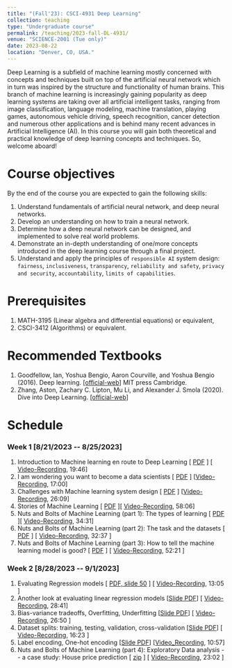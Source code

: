 ```yaml
---
title: "(Fall'23): CSCI-4931 Deep Learning"
collection: teaching
type: "Undergraduate course"
permalink: /teaching/2023-fall-DL-4931/
venue: "SCIENCE-2001 (Tue only)"
date: 2023-08-22
location: "Denver, CO, USA."
---
```


Deep Learning is a subfield of machine learning mostly concerned with concepts and techniques built on top of the artificial neural network which in turn was inspired by the structure and functionality of human brains. This branch of machine learning is increasingly gaining popularity as deep learning systems are taking over all artificial intelligent tasks, ranging from image classification, language modeling, machine translation, playing games, autonomous vehicle driving, speech recognition, cancer detection and numerous other applications and is behind many recent advances in Artificial Intelligence (AI). In this course you will gain both theoretical and practical knowledge of deep learning concepts and techniques. So, welcome aboard!

Course objectives
======

By the end of the course you are expected to gain the following skills:

1. Understand fundamentals of artificial neural network, and deep neural networks.
2. Develop an understanding on how to train a neural network.
3. Determine how a deep neural network can be designed, and implemented to solve real world problems.
4. Demonstrate an in-depth understanding of one/more concepts introduced in the deep learning course through a final project.
5. Understand and apply the principles of `responsible AI` system design: `fairness`, `inclusiveness`, `transparency`, `reliability and safety`, `privacy and security`, `accountability`, `limits of capabilities`. 

Prerequisites
======
1. MATH-3195 (Linear algebra and differential equations) or equivalent,
2. CSCI-3412 (Algorithms) or equivalent.


Recommended Textbooks
======
1. Goodfellow, Ian, Yoshua Bengio, Aaron Courville, and Yoshua Bengio (2016). Deep learning. [[official-web]](https://www.deeplearningbook.org) MIT press Cambridge.
2. Zhang, Aston, Zachary C. Lipton, Mu Li, and Alexander J. Smola (2020). Dive into Deep Learning. [[official-web]](https://d2l.ai)


Schedule
=======

### Week 1 [8/21/2023 -- 8/25/2023]

1. Introduction to Machine learning en route to Deep Learning [ [PDF](https://drive.google.com/file/d/1RC6g02WZ3gRR7UQWCszvzb88lWnAaFwW/view?usp=sharing) ] [ [Video-Recording](https://www.youtube.com/embed/QtnHxdbyEaY), 19:46]
2. I am wondering you want to become a data scientists [ [PDF](https://drive.google.com/file/d/10iewOPs-h2RTc2jWE6td7YskS1c8R78b/view?usp=sharing) ] [[Video-Recording](https://www.youtube.com/embed/idrDEFmPXK0), 17:00]
3. Challenges with Machine learning system design [ [PDF](https://drive.google.com/file/d/1WGebquYdDYAyOdjSXUWY-4W85Z1mGK4y/view?usp=sharing) ] [[Video-Recording](https://www.youtube.com/embed/p3UNRIPqErc), 26:09]
4. Stories of Machine Learning [ [PDF](https://drive.google.com/file/d/1hmJGuudyeFYJCK5BdrZ5n6vZB-fwtEaS/view?usp=sharing) ][ [Video-Recording](https://www.youtube.com/embed/siFfdkWFgjU), 58:06]
5. Nuts and Bolts of Machine Learning (part 1): The types of learning [ [PDF](https://drive.google.com/file/d/1ne3ZzCALsopIoqquZlDKCx3rMTFC5YZH/view?usp=sharing) ][ [Video-Recording](https://www.youtube.com/embed/60YHGGCYsmE), 34:31]
6. Nuts and Bolts of Machine Learning (part 2): The task and the datasets [ [PDF](https://drive.google.com/file/d/1uLh8qhI__lRUqPycxIlkXWnIBj9hKepA/view?usp=sharing) ] [ [Video-Recording](https://www.youtube.com/embed/KLFVNsm6n_Y), 32:37 ]
7. Nuts and Bolts of Machine Learning (part 3): How to tell the machine learning model is good? [ [PDF](https://drive.google.com/file/d/1sRvP-P-N6Jh9SpQlzjzQJCUGkKGKChLy/view?usp=sharing) ] [ [Video-Recording](https://www.youtube.com/embed/3Vo0zOzPOrU), 52:21 ]



### Week 2 [8/28/2023 -- 9/1/2023]

1. Evaluating Regression models [ [PDF, slide 50](https://drive.google.com/file/d/1c9ltnSfpLFcy0Z--9-7WSGSQTdUh-7_T/view?usp=sharing) ] [ [Video-Recording](https://www.youtube.com/embed/ZTR7kZIyWMQ), 13:05 ]
2. Another look at evaluating linear regression models [[Slide PDF](https://drive.google.com/file/d/1u95L4vS1IaYd5HimPbcz0AAqxgyOvTtZ/view?usp=sharing)] [ [Video-Recording](https://www.youtube.com/embed/qHwlI7SjT3E), 28:41]
3.   Bias-variance tradeoffs, Overfitting, Underfitting [[Slide PDF](https://drive.google.com/file/d/1GokwAHWXj6v2e0p5Su8Gljxt38zWihyB/view?usp=sharing)] [ [Video-Recording](https://www.youtube.com/embed/8r8VBn38ni0), 26:50 ]
4.   Dataset splits: training, testing, validation, cross-validation [[Slide PDF](https://drive.google.com/file/d/1tOGMnABR-UCb1rZh2p_5kZkSOb8lNdEa/view?usp=sharing)] [ [Video-Recording](https://www.youtube.com/embed/9eLhfS4l10Y), 16:23 ]
5.   Label encoding, One-hot encoding [[Slide PDF](https://drive.google.com/file/d/1mVp16jEwk63XV3IC3bIzsYSeP3iMKq24/view?usp=sharing)] [[Video_Recording](https://www.youtube.com/embed/_by_OBNwIrM), 10:57]
6.  Nuts and Bolts of Machine Learning (part 4): Exploratory Data analysis -- a case study: House price prediction [ [zip](https://drive.google.com/file/d/1dyWqkDjLIzfNYbj0aNnB27i1lm_T-OV-/view?usp=sharing) ] [ [Video-Recording](https://www.youtube.com/embed/IaXMMjtRJ2w), 23:02 ]


<!-- ### Week 3 [1/31/2023]

*Total watch hour: x hours y minutes and z seconds*
1. Now, let's begin: Introduction to Artificial neural networks (ANN) and deep learning [ [PDF](https://drive.google.com/file/d/16y4bsq2gDXxjnUNhvNae2g1QJa1CLdg8/view?usp=share_link) ] [[Video Recording](https://www.youtube.com/watch?v=f0SB_HTXwEg), 24:19]
2. Artificial Neural Networks -- the basics [ [PDF](https://drive.google.com/file/d/1jSd32WAioE_2weh5QAYyh3fS2_WTi1y4/view?usp=share_link) ], [ [Jupyter notebook](https://drive.google.com/file/d/1XZKvfl8mGvp3Qwgb3rKxB645X4QahpDI/view?usp=share_link) ]
  - **The preliminaries**  [ [Video-Recording](https://www.youtube.com/watch?v=Qug_GqygddQ), 44:15 ]
  - **The math, the backpropgation algorithm and the  implementation** [[Video-recording](https://www.youtube.com/watch?v=lx7Ki3jmr4Q), 33:55]  
3. Compute framework for Artificial Neural Network +  Deep Learning [ [PDF](https://drive.google.com/file/d/1dNeKW6gypujb6sHwh_euCQNauCYScJlB/view?usp=share_link) ] [[Video Recording](https://www.youtube.com/watch?v=Ty6TZvjsY64&list=PL7m-wYNnNtAKDaOxO4x15oaUC37Cxszf8&index=46), 01:00:03]
4. Tensorflow 2.0 [ [PDF](https://drive.google.com/file/d/1VZzsghJmfeq4iEafmvblulkNzOSpc3ai/view?usp=share_link) ] [[Video Recording](https://www.youtube.com/watch?v=OfB6ukxitAA&list=PL7m-wYNnNtAKDaOxO4x15oaUC37Cxszf8&index=47), 32:56]
5. Introduction to Tensors [[Jupyter Notebook](https://drive.google.com/file/d/1QCgKF6Rauvndj28rZK7LfZ1he4XmLuKO/view?usp=share_link)] [[Video Recording](https://www.youtube.com/watch?v=dmeMfXjIScY&list=PL7m-wYNnNtAKDaOxO4x15oaUC37Cxszf8&index=48), 01:02:38]
6. Backpropagation with Tensorflow 2.0 [[Jupyter Notebook](https://drive.google.com/file/d/1u70RWuaavcfFyTe4viA22MxOjo5G2xVD/view?usp=share_link)] [[Video Recording](https://www.youtube.com/watch?v=AOlUH2Bq5_A&list=PL7m-wYNnNtAKDaOxO4x15oaUC37Cxszf8&index=49), 01:08:55]
7. Batch normalization [[Slides](https://docs.google.com/presentation/d/1-0UGdfVls_9G4PLibbwfwrvpzE5CyAf-/edit?usp=share_link&ouid=111045799100246528781&rtpof=true&sd=true)] [[Video Recording](https://youtu.be/99zfd_M7plI), 16:05]
8. Dropouts [[Slides](https://docs.google.com/presentation/d/1IbfdhwmKRoS8vklfW_ay8emEgXGkidXc/edit?usp=share_link&ouid=111045799100246528781&rtpof=true&sd=true)] [[Video Recording](https://youtu.be/LQlKpt2HVQo), 17:15 ]
9. Regularization [[Slides+Codes](https://drive.google.com/file/d/1inoqvV75-l5_Tc3Ar5dBf5SCigqAF8WR/view?usp=share_link)] [[Video Recording](https://youtu.be/hwj2OXIXqVo), 14:54] 

-->


<!-- ### Week 4 [02/07/2023]

*Total watch hour: x hours y minutes and z seconds*

1. Introduction to Convolution Neural Network [ [ Notebooks ](https://drive.google.com/file/d/1APG4TUypJCxuls7oL3n2YGHoDxSv4Q4d/view?usp=share_link)][[Video Recording](https://www.youtube.com/watch?v=C2Z7RmSqk0M&list=PL7m-wYNnNtAKDaOxO4x15oaUC37Cxszf8&index=50), 30:52]
2. Convolution Operation, 1x1 conv, implementation aspects [[Notebooks](https://drive.google.com/file/d/1uWXoudZ8XgULqqZAICbCTBTNoYfXV90R/view?usp=share_link)] [[Video Recording](https://www.youtube.com/watch?v=J09FiVy3RSg&list=PL7m-wYNnNtAKDaOxO4x15oaUC37Cxszf8&index=51), 01:27:10]
3. The pooling layer [[Notebook](https://drive.google.com/file/d/1Ti7OT-z3d7gRSkVeLhZbePq8DE3xh5Wk/view?usp=share_link)] [[Video Recording](https://www.youtube.com/watch?v=kjUVQhGwCpM&list=PL7m-wYNnNtAKDaOxO4x15oaUC37Cxszf8&index=52), 11:11]
4. Flattened layer and fully connected layer [[Notebooks](https://drive.google.com/file/d/1nQ_F0Rgb_ny0LgAZaFIagQdIeqR7bYdf/view?usp=share_link)] [[Video Recording](https://www.youtube.com/watch?v=EYRCKRVe6wg&list=PL7m-wYNnNtAKDaOxO4x15oaUC37Cxszf8&index=53), 14:08]
5. Few examples [[Notebooks](https://drive.google.com/file/d/1a4gGFLP5eP6Rt_TIdvdgBVsvVSDrrVmd/view?usp=share_link)] [[Video Recording](https://www.youtube.com/watch?v=ctJhsCtA2d0&list=PL7m-wYNnNtAKDaOxO4x15oaUC37Cxszf8&index=54), 14:16]
6. Epilog + comment on weight sharing property [[Notebooks](https://drive.google.com/file/d/1sTBgK9dzFizDn6dJNHE5hQadke0evxGp/view?usp=share_link)] [[Video Recording](https://www.youtube.com/watch?v=rjwEVbtPjeQ&list=PL7m-wYNnNtAKDaOxO4x15oaUC37Cxszf8&index=55), 09:02]

 -->


<!-- ### Week 5 [02/14/2023]

*Total watch hour: x hours y minutes and z seconds*

1. Introduction to Recurrent Neural Networks  [[Notebooks](https://drive.google.com/file/d/1tHkC9mtoX3W6_2EqxOBRS_ddKe5NNViI/view?usp=share_link)] [[Video Recording](https://www.youtube.com/watch?v=QfyzbrSNTKE&list=PL7m-wYNnNtAKDaOxO4x15oaUC37Cxszf8&index=56), 38:20]
2.  Basic language modeling with Recurrent Neural Networks [[Notebooks](https://drive.google.com/file/d/1FLHAKLo96tkQ5OdM15CbK1DWAkWCUAXD/view?usp=share_link)] [[Video Recording](https://www.youtube.com/watch?v=ZWTT8AJIPGs&list=PL7m-wYNnNtAKDaOxO4x15oaUC37Cxszf8&index=57), 29:15]
3.  Vanilla architecture of RNN [[Notebooks](https://drive.google.com/file/d/1FLHAKLo96tkQ5OdM15CbK1DWAkWCUAXD/view?usp=share_link)] [[Video Recording](https://www.youtube.com/watch?v=JZG7Ho9wva0&list=PL7m-wYNnNtAKDaOxO4x15oaUC37Cxszf8&index=58), 58:49]
4.  Long short term memory (LSTM) architecture of RNN [[Notebooks](https://drive.google.com/file/d/1vbz8819nFqJDEIQW-Nc3aSclcalXxSbS/view?usp=share_link)] [[Video Recording](https://www.youtube.com/watch?v=lJRLhCeh0Xk&list=PL7m-wYNnNtAKDaOxO4x15oaUC37Cxszf8&index=59), 44:17]
5. Gated Recurrent Unit (GRU) -- to be posted.
 -->


<!-- ### Week 6 [02/21/2023]

*Total watch hour: x hours y minutes and z seconds*
* Review of posted contents.
 -->


<!-- ### Week 7 [02/28/2023]

*Total watch hour: x hours y minutes and z seconds*
* Review for midterm
 -->


<!-- ### Week 8 [03/07/2023]

1. Reserved for ``midterm``
2. Tensorflow 2.0 with Tensorboard  [ [Getting started guide](https://www.tensorflow.org/tensorboard/get_started) ] [ [Deep Dive Into Tensorboard](https://neptune.ai/blog/tensorboard-tutorial) ] [ [Talk](https://youtu.be/OI4cskHUslQ) ]
3. CNN architectures -- [ [Lecture slide](https://docs.google.com/presentation/d/1Tc78glYI82G-wDGu6xp4D1CncQ5MX1ZE/edit?usp=sharing&ouid=111045799100246528781&rtpof=true&sd=true) ] [ [Video Lecture](https://youtu.be/6ScwOxfbQME)]
4. ImageNet -- what is it, and where is it going? [[Lecture slides](https://drive.google.com/file/d/1zADIzfw7bVV8b69SNvWkEm2T1xLV92vn/view?usp=sharing)] [[Video Lecture by Dr. Fei Fei Li](https://youtu.be/jYvBmJo7qjc)] 
5. What are ResNets? **This is a 2 -part lecture: First a talk by Kaiming He, the inventor of ResNet , Second, my lecture to recap ResNet**
    * A talk by Kaiming He at CVPR 2016 conference on "Deep Residual Learning for Image Recognition" [[Lecture slides](https://drive.google.com/file/d/1X8fUcw2JeslsV6kOwxBLjbZOQyKPOo4_/view?usp=sharing)] [[Video Lecture](https://youtu.be/C6tLw-rPQ2o)]
    * My talk to recap ResNet [[Lecture slides](https://docs.google.com/presentation/d/1pPPr4jM4cd9chSFNjm7SSe1WQ4ul7cYe/edit?usp=sharing&ouid=111045799100246528781&rtpof=true&sd=true)] [[Video Lecture](https://youtu.be/ctnsz4NkmeU)]
6. Introduction to PyTorch [**This is a 2 part video lecture:**]
    * A short lecture by Andrej Karpathy, former student of Prof. Fei Fei Li who works in the AI / Auto-pilot team at Tesla. Here he explains how PyTorch was used to develop the model. [[Lecture video](https://youtu.be/oBklltKXtDE)]
    * Introduction to working with PyTorch -- another deep learning compute framework and is not Tensorflow. [[Jupyter Notebook](https://drive.google.com/file/d/1rGbkdDVxLlkyr7qEVtNH5GA15qAjPS_8/view?usp=sharing)] [[Lecture recording](https://youtu.be/W6JFf2h0XS0)]
    *  Neural nets with PyTorch [[Lecture notebook](https://drive.google.com/file/d/16S71dSIQovMOJKYHbzhRWuvUr0oGa_4y/view?usp=sharing)] [[Video Lecture](https://youtu.be/YUWy3mQd-As)]
    *  CNNs with PyTorch [[Lecture notebook](https://drive.google.com/file/d/1_FUfiLr705akP8AU81TiDumW1TWFMvVp/view?usp=sharing)] [[Video Lecture](https://youtu.be/Ax_nCfKjW-U)]
    *  Visualizing CNN components [[Lecture notebook](https://drive.google.com/file/d/1DbREfdmgMIGvneskqtpPMjEi7ilqq71h/view?usp=sharing)] [[Video Lecture](https://youtu.be/levjKsARNU4)]
7. Transfer learning [[Lecture slides](https://docs.google.com/presentation/d/1r5qV5v8UeFx9Z6Epz4mztp3FAxb-lFaN/edit?usp=share_link&ouid=111045799100246528781&rtpof=true&sd=true)] [[Lecture notebook](https://drive.google.com/file/d/18msLtp6nP3COE2rB1w54Kg0WGB4LSfQT/view?usp=sharing)] [[Video Lecture](https://youtu.be/XPUXYES2UJ0)]
8. Let's summarize CNN (once and for all!) [[Lecture slides](https://docs.google.com/presentation/d/1a3vk4iZZd8JLYDykLlGLdoWorLhDOnOB/edit?usp=sharing&ouid=111045799100246528781&rtpof=true&sd=true)] [[Video Lecture](https://youtu.be/EFxTfosDlBo)]
 -->


<!-- ### Week 9 [03/14/2023]

*Total watch hour: x hours y minutes and z seconds*
* Contents from week 8
 -->


<!-- ### Week 10 [03/21/2023]

* SPRING BREAK!!! No classes scheduled.
 -->


<!-- ### Week 11 [03/28/2023]

*Total watch hour: x hours y minutes and z seconds*
1. Transformers [ [link to required study materials](https://docs.google.com/document/d/17Blnjvb18wQ2Jb8TAPvINSRVBEcUmWFwjlApvXkUwcQ/edit?usp=sharing)]
2. Unsupervised Deep Learning [[Slides/supporting materials](https://drive.google.com/file/d/1FzTzxjkDMrSQsCfjzNTu2WQS3SXVyhkj/view?usp=share_link)] [[Video lecture](https://youtu.be/Sl2i6TCZEZU)]
3. Autoencoders [[Slides/supporting materials](https://drive.google.com/file/d/1FzTzxjkDMrSQsCfjzNTu2WQS3SXVyhkj/view?usp=share_link)] [[Video lecture](https://youtu.be/iCDI2O9--8k)]
4. Image Segmentation [[Slides/supporting materials](https://drive.google.com/file/d/1kh4Upi2tTQR2gRn5j-2cvv3mA5k3Dkw7/view?usp=share_link)] [[Video lecture](https://youtu.be/_-djtCdfSsY)]
5. Generative Adversarial Nets (GANs) [[Slides](https://drive.google.com/file/d/1yVH41SxW0m8USw2UEJb6x3spwvxVCru3/view?usp=share_link), [supporting materials](https://drive.google.com/file/d/1sUfP5oVX7di_QJYivahQiZxk-IhhHaFe/view?usp=share_link)] [[Video lecture p1](https://youtu.be/CBwIsXAHu3I)] [[Video lecture p2](https://youtu.be/IIDxcNi9vb0)]
     -->



<!-- ### Week 12 [04/04/2023]

*Total watch hour: x hours y minutes and z seconds*

1. Deep Reinforcement Learning 
    * Lecture 1 [[Slide1](https://drive.google.com/file/d/1RET_4Z3wOQNFCGkqxn1OM-nQgs_XEqhq/view?usp=share_link), [Code: QL-01.py](https://drive.google.com/file/d/1eB6q1f4sSsKX18SBU12k9NWpCtV9SY9L/view?usp=share_link)] [[Video1](https://youtu.be/Xx1CTJetbSo)]
    * Lecture 2 (by David Silver) [[Slide2](https://drive.google.com/file/d/1cEF2U8h3-2KFiPS4SsxPXLjJjbGSd4uO/view?usp=share_link)] [[Video2](http://videolectures.net/rldm2015_silver_reinforcement_learning/)] 
 -->
    


<!-- ### Week 13 [04/11/2023]


*Total watch hour: x hours y minutes and z seconds*


1. Quiz-5
 -->

<!-- ### Week 14 [04/18/2023]


*Total watch hour: x hours y minutes and z seconds*

1. Natural Language Processing 
    * Bag of words model [[Slides](https://drive.google.com/file/d/1K5ht-nIg_RKmhV-bHh7UraGT-OhcVG8b/view?usp=sharing)]
    * Word Embedding [[Slides](https://drive.google.com/file/d/1Zam4RIA3OvBKlticLzeOZ2N_q-2itWhN/view?usp=sharing)]
 -->



<!-- ### Week 15 [04/25/2023]

1. Federated Learning & Data-blind Machine learning [[Slides](https://drive.google.com/file/d/1_Hj2DiY20-bBYmusujf_dG3osU8wapIn/view?usp=sharing)]
2. Final thoughts [[Slides](https://drive.google.com/file/d/1K10lJYFOeuCB4nOZLwcxwuzQV0x8XXNH/view?usp=sharing)]
 -->

<!-- ### Week 16

1. Reserved for ``final exam`` -->